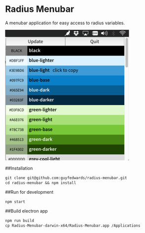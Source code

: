 # Radius Menubar
A menubar application for easy access to radius variables.

<img src="screenshot.png" width="400" alt="Screenshot" />


##Installation
```
git clone git@github.com:guyfedwards/radius-menubar.git
cd radius-menubar && npm install
```


##Run for development
```
npm start
```


##Build electron app
```
npm run build
cp Radius-Menubar-darwin-x64/Radius-Menubar.app /Applications
```
